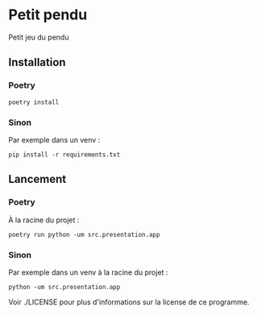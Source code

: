 # Petit pendu
Petit jeu du pendu

## Installation

### Poetry
```commandline
poetry install
```
### Sinon
Par exemple dans un venv :
```commandline
pip install -r requirements.txt
```

## Lancement

### Poetry
À la racine du projet :
```commandline
poetry run python -um src.presentation.app 
```
### Sinon
Par exemple dans un venv à la racine du projet :
```commandline
python -um src.presentation.app
```
Voir ./LICENSE pour plus d'informations sur la license de ce programme.